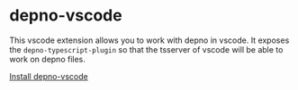 # depno-vscode

This vscode extension allows you to work with depno in vscode. It exposes the `depno-typescript-plugin` so that the tsserver of vscode will be able to work on depno files.

[Install depno-vscode](vscode:extension/netanelgilad.depno)
